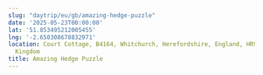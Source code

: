 ```yaml
---
slug: "daytrip/eu/gb/amazing-hedge-puzzle"
date: '2025-05-23T00:00:00'
lat: '51.853495212005455'
lng: '-2.650308678832971'
location: Court Cottage, B4164, Whitchurch, Herefordshire, England, HR9 6DA, United
  Kingdom
title: Amazing Hedge Puzzle
---
```



